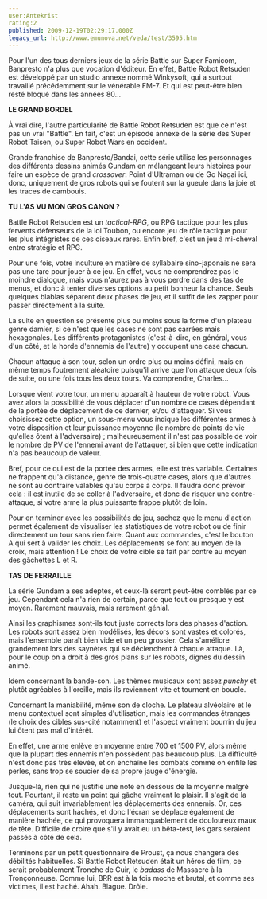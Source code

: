 ```yaml
---
user:Antekrist
rating:2
published: 2009-12-19T02:29:17.000Z
legacy_url: http://www.emunova.net/veda/test/3595.htm
---
```

Pour l'un des tous derniers jeux de la série Battle sur Super Famicom, Banpresto n'a plus que vocation d'éditeur. En effet, Battle Robot Retsuden est développé par un studio annexe nommé Winkysoft, qui a surtout travaillé précédemment sur le vénérable FM-7\. Et qui est peut-être bien resté bloqué dans les années 80...  

  

**LE GRAND BORDEL**  

À vrai dire, l'autre particularité de Battle Robot Retsuden est que ce n'est pas un vrai "Battle". En fait, c'est un épisode annexe de la série des Super Robot Taisen, ou Super Robot Wars en occident.  

Grande franchise de Banpresto/Bandai, cette série utilise les personnages des différents dessins animés Gundam en mélangeant leurs histoires pour faire un espèce de grand _crossover_. Point d'Ultraman ou de Go Nagai ici, donc, uniquement de gros robots qui se foutent sur la gueule dans la joie et les traces de cambouis.  

  

**TU L'AS VU MON GROS CANON ?**  

Battle Robot Retsuden est un _tactical-RPG_, ou RPG tactique pour les plus fervents défenseurs de la loi Toubon, ou encore jeu de rôle tactique pour les plus intégristes de ces oiseaux rares. Enfin bref, c'est un jeu à mi-cheval entre stratégie et RPG.  

Pour une fois, votre inculture en matière de syllabaire sino-japonais ne sera pas une tare pour jouer à ce jeu. En effet, vous ne comprendrez pas le moindre dialogue, mais vous n'aurez pas à vous perdre dans des tas de menus, et donc à tenter diverses options au petit bonheur la chance. Seuls quelques blablas séparent deux phases de jeu, et il suffit de les zapper pour passer directement à la suite.  

La suite en question se présente plus ou moins sous la forme d'un plateau genre damier, si ce n'est que les cases ne sont pas carrées mais hexagonales. Les différents protagonistes (c'est-à-dire, en général, vous d'un côté, et la horde d'ennemis de l'autre) y occupent une case chacun.  

Chacun attaque à son tour, selon un ordre plus ou moins défini, mais en même temps foutrement aléatoire puisqu'il arrive que l'on attaque deux fois de suite, ou une fois tous les deux tours. Va comprendre, Charles...  

Lorsque vient votre tour, un menu apparaît à hauteur de votre robot. Vous avez alors la possibilité de vous déplacer d'un nombre de cases dépendant de la portée de déplacement de ce dernier, et/ou d'attaquer. Si vous choisissez cette option, un sous-menu vous indique les différentes armes à votre disposition et leur puissance moyenne (le nombre de points de vie qu'elles ôtent à l'adversaire) ; malheureusement il n'est pas possible de voir le nombre de PV de l'ennemi avant de l'attaquer, si bien que cette indication n'a pas beaucoup de valeur.  

Bref, pour ce qui est de la portée des armes, elle est très variable. Certaines ne frappent qu'à distance, genre de trois-quatre cases, alors que d'autres ne sont au contraire valables qu'au corps à corps. Il faudra donc prévoir cela : il est inutile de se coller à l'adversaire, et donc de risquer une contre-attaque, si votre arme la plus puissante frappe plutôt de loin.  

Pour en terminer avec les possibilités de jeu, sachez que le menu d'action permet également de visualiser les statistiques de votre robot ou de finir directement un tour sans rien faire. Quant aux commandes, c'est le bouton A qui sert à valider les choix. Les déplacements se font au moyen de la croix, mais attention ! Le choix de votre cible se fait par contre au moyen des gâchettes L et R.  

  

**TAS DE FERRAILLE**  

La série Gundam a ses adeptes, et ceux-là seront peut-être comblés par ce jeu. Cependant cela n'a rien de certain, parce que tout ou presque y est moyen. Rarement mauvais, mais rarement génial.  

Ainsi les graphismes sont-ils tout juste corrects lors des phases d'action. Les robots sont assez bien modélisés, les décors sont vastes et colorés, mais l'ensemble paraît bien vide et un peu grossier. Cela s'améliore grandement lors des saynètes qui se déclenchent à chaque attaque. Là, pour le coup on a droit à des gros plans sur les robots, dignes du dessin animé.  

Idem concernant la bande-son. Les thèmes musicaux sont assez _punchy_ et plutôt agréables à l'oreille, mais ils reviennent vite et tournent en boucle.  

Concernant la maniabilité, même son de cloche. Le plateau alvéolaire et le menu contextuel sont simples d'utilisation, mais les commandes étranges (le choix des cibles sus-cité notamment) et l'aspect vraiment bourrin du jeu lui ôtent pas mal d'intérêt.  

En effet, une arme enlève en moyenne entre 700 et 1500 PV, alors même que la plupart des ennemis n'en possèdent pas beaucoup plus. La difficulté n'est donc pas très élevée, et on enchaîne les combats comme on enfile les perles, sans trop se soucier de sa propre jauge d'énergie.  

Jusque-là, rien qui ne justifie une note en dessous de la moyenne malgré tout. Pourtant, il reste un point qui gâche vraiment le plaisir. Il s'agit de la caméra, qui suit invariablement les déplacements des ennemis. Or, ces déplacements sont hachés, et donc l'écran se déplace également de manière hachée, ce qui provoquera immanquablement de douloureux maux de tête. Difficile de croire que s'il y avait eu un bêta-test, les gars seraient passés à côté de cela.  

Terminons par un petit questionnaire de Proust, ça nous changera des débilités habituelles. Si Battle Robot Retsuden était un héros de film, ce serait probablement Tronche de Cuir, le _badass_ de Massacre à la Tronçonneuse. Comme lui, BRR est à la fois moche et brutal, et comme ses victimes, il est haché. Ahah. Blague. Drôle.